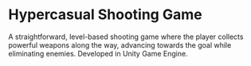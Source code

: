 # Hypercasual Shooting Game

A straightforward, level-based shooting game where the player collects powerful weapons along the way, advancing towards the goal while eliminating enemies. Developed in Unity Game Engine.